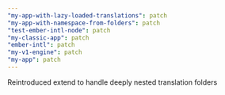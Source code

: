 ```yaml
---
"my-app-with-lazy-loaded-translations": patch
"my-app-with-namespace-from-folders": patch
"test-ember-intl-node": patch
"my-classic-app": patch
"ember-intl": patch
"my-v1-engine": patch
"my-app": patch
---
```


Reintroduced extend to handle deeply nested translation folders
